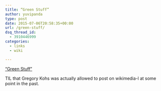 ```yaml
---
title: “Green Stuff”
author: yuvipanda
type: post
date: 2015-07-06T20:58:35+00:00
url: /green-stuff/
dsq_thread_id:
  - 3910446999
categories:
  - links
  - wiki

---
```

[&#8220;Green Stuff&#8221;][1]

TIL that Gregory Kohs was actually allowed to post on wikimedia-l at some point in the past.

 [1]: https://lists.wikimedia.org/pipermail/foundation-l/2009-May/051656.html